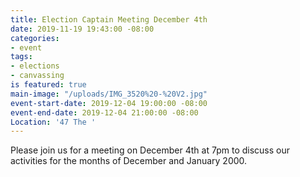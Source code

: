 ```yaml
---
title: Election Captain Meeting December 4th
date: 2019-11-19 19:43:00 -08:00
categories:
- event
tags:
- elections
- canvassing
is featured: true
main-image: "/uploads/IMG_3520%20-%20V2.jpg"
event-start-date: 2019-12-04 19:00:00 -08:00
event-end-date: 2019-12-04 21:00:00 -08:00
Location: '47 The '
---
```


Please join us for a meeting on December 4th at 7pm to discuss our activities for the months of December and January 2000.